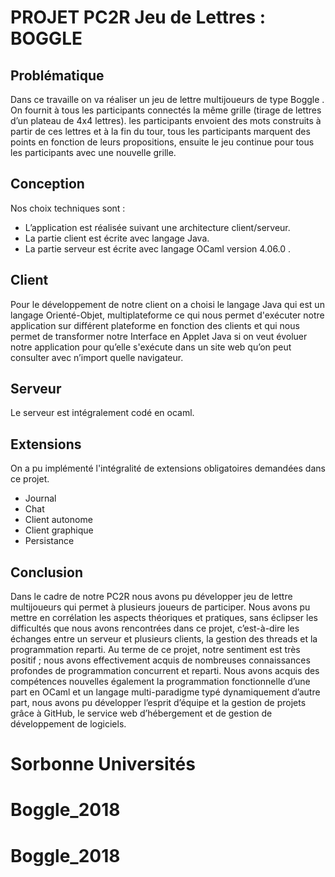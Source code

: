# PROJET PC2R Jeu de Lettres : BOGGLE

## Problématique
Dans ce travaille on va réaliser un jeu de lettre multijoueurs de type Boggle .
On fournit à tous les participants connectés la même grille (tirage de lettres
d’un plateau de 4x4 lettres). les participants envoient des mots construits à partir de
ces lettres et à la fin du tour, tous les participants marquent des points en fonction de
leurs propositions, ensuite le jeu continue pour tous les participants avec une
nouvelle grille.

## Conception
Nos choix techniques sont :
* L’application est réalisée suivant une architecture client/serveur.
* La partie client est écrite avec langage Java.
* La partie serveur est écrite avec langage OCaml version 4.06.0 .

## Client
Pour le développement de notre client on a choisi le langage
Java qui est un langage Orienté-Objet, multiplateforme ce qui nous permet
d'exécuter notre application sur différent plateforme en fonction des clients et qui
nous permet de transformer notre Interface en Applet Java si on veut évoluer notre
application pour qu’elle s'exécute dans un site web qu’on peut consulter avec
n’import quelle navigateur.

## Serveur
Le serveur est intégralement codé en ocaml.

## Extensions
On a pu implémenté l'intégralité de extensions obligatoires demandées dans
ce projet.
* Journal
* Chat
* Client autonome
* Client graphique
* Persistance

## Conclusion
Dans le cadre de notre PC2R nous avons pu développer jeu de lettre
multijoueurs qui permet à plusieurs joueurs de participer.
Nous avons pu mettre en corrélation les aspects théoriques et pratiques, sans
éclipser les difficultés que nous avons rencontrées dans ce projet, c’est-à-dire les
échanges entre un serveur et plusieurs clients, la gestion des threads et la
programmation reparti.
Au terme de ce projet, notre sentiment est très positif ; nous avons
effectivement acquis de nombreuses connaissances profondes de programmation
concurrent et reparti. Nous avons acquis des compétences nouvelles également la
programmation fonctionnelle d’une part en OCaml et un langage multi-paradigme
typé dynamiquement d’autre part, nous avons pu développer l’esprit d’équipe et la
gestion de projets grâce à GitHub, le service web d’hébergement et de gestion de
développement de logiciels.

# Sorbonne Universités
# Boggle_2018
# Boggle_2018
